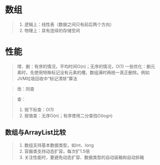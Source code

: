 # 数组
> 1. 逻辑上：线性表（数据之间只有前后两个方向）
> 2. 物理上：具有连续的存储空间

# 性能
> 增、删：有序的情况，平均时间O(n)；无序的情况，O(1)
> 一些优化：删元素时，先使用特殊标记没有元素的槽，数组满时再统一真正删除。例如JVM垃圾回收中“标记清除”算法

> 改：同查

> 查：
> 1. 按下标查：O(1)
> 2. 按值查：无序O(n)；有序使用二分查找O(logn)

## 数组与ArrayList比较
> 1. 数组支持基本数据类型，如int、long
> 2. 容器类支持动态扩容，每次扩1.5倍
> 3. 关注性能时，要避免动态扩容、数据类型的自动装箱和自动拆箱